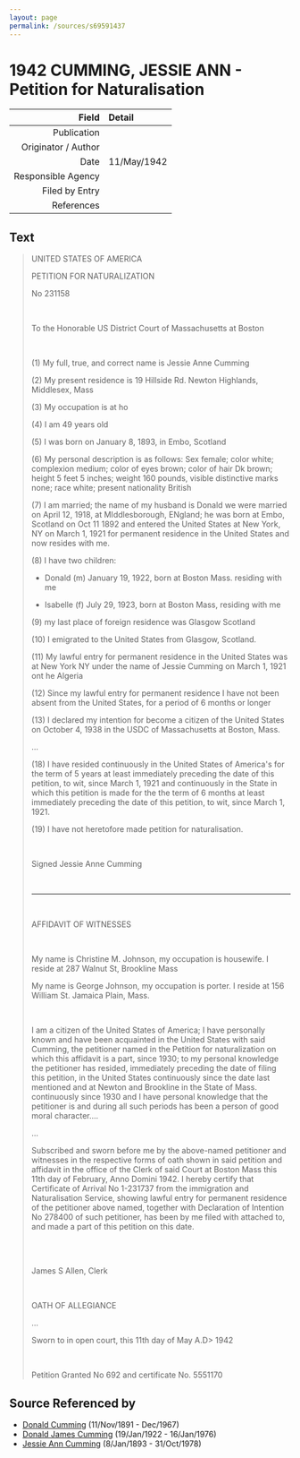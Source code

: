 ```yaml
---
layout: page
permalink: /sources/s69591437
---
```


# 1942 CUMMING, JESSIE ANN - Petition for Naturalisation

Field | Detail
---:|:---
Publication | 
Originator / Author | 
Date | 11/May/1942
Responsible Agency | 
Filed by Entry | 
References | 

## Text

> UNITED STATES OF AMERICA
>
> PETITION FOR NATURALIZATION
>
> No 231158
>
> <br/>
>
> To the Honorable US District Court of Massachusetts at Boston
>
> <br/>
>
> (1) My full, true, and correct name is Jessie Anne Cumming
>
> (2) My present residence is 19 Hillside Rd. Newton Highlands, Middlesex, Mass
>
> (3) My occupation is at ho
>
> (4) I am 49 years old
>
> (5) I was born on January 8, 1893, in Embo, Scotland
>
> (6) My personal description is as follows: Sex female; color white; complexion medium; color of eyes brown; color of hair Dk brown; height 5 feet 5 inches; weight 160 pounds, visible distinctive marks none; race white; present nationality British
>
> (7) I am married; the name of my husband is Donald we were married on April 12, 1918, at MIddlesborough, ENgland; he was born at Embo, Scotland on Oct 11 1892 and entered the United States at New York, NY on March 1, 1921 for permanent residence in the United States and now resides with me.
>
> (8) I have two children:
>
> * Donald (m) January 19, 1922, born at Boston Mass. residing with me
>
> * Isabelle (f) July 29, 1923, born at Boston Mass, residing with me
>
> (9) my last place of foreign residence was Glasgow Scotland
>
> (10) I emigrated to the United States from Glasgow, Scotland.
>
> (11) My lawful entry for permanent residence in the United States was at New York NY under the name of Jessie Cumming on March 1, 1921 ont he Algeria
>
> (12) Since my lawful entry for permanent residence I have not been absent from the United States, for a period of 6 months or longer
>
> (13) I declared my intention for become a citizen of the United States on October 4, 1938 in the USDC of Massachusetts at Boston, Mass.
>
> ...
>
> (18) I have resided continuously in the United States of America's for the term of 5 years at least immediately preceding the date of this petition, to wit, since March 1, 1921 and continuously in the State in which this petition is made for the the term of 6 months at least immediately preceding the date of this petition, to wit, since March 1, 1921.
>
> (19) I have not heretofore made petition for naturalisation.
>
> <br/>
>
> Signed Jessie Anne Cumming
>
> <br/>
>
> ---
>
> <br/>
>
> AFFIDAVIT OF WITNESSES
>
> <br/>
>
> My name is Christine M. Johnson, my occupation is housewife. I reside at 287 Walnut St, Brookline Mass
>
> My name is George Johnson, my occupation is porter. I reside at 156 William St. Jamaica Plain, Mass.
>
> <br/>
>
> I am a citizen of the United States of America; I have personally known and have been acquainted in the United States with said Cumming, the petitioner named in the Petition for naturalization on which this affidavit is a part, since 1930; to my personal knowledge the petitioner has resided, immediately preceding the date of filing this petition, in the United States continuously  since the date last mentioned and at Newton and Brookline in the State of Mass. continuously since 1930 and I have personal knowledge that the petitioner is and during all such periods has been a person of good moral character....
>
> ...
>
> Subscribed and sworn before me by the above-named petitioner and witnesses in the respective forms of oath shown in said petition and affidavit in the office of the Clerk of said Court at Boston Mass this 11th day of February, Anno Domini 1942. I hereby certify that Certificate of Arrival No 1-231737 from the immigration and Naturalisation Service, showing lawful entry for permanent residence of the petitioner above named, together with Declaration of Intention No 278400 of such petitioner, has been by me filed with attached to, and made a part of this petition on this date.
>
> <br/>
>
> <br/>
>
> James S Allen, Clerk
>
> <br/>
>
> OATH OF ALLEGIANCE
>
> ...
>
> Sworn to in open court, this 11th day of May A.D> 1942
>
> <br/>
>
> Petition Granted No 692 and certificate No. 5551170
>

## Source Referenced by

* [Donald Cumming](../people/@11846578@-donald-cumming-b1891-11-11-d1967-12.md) (11/Nov/1891 - Dec/1967)
* [Donald James Cumming](../people/@42110198@-donald-james-cumming-b1922-1-19-d1976-1-16.md) (19/Jan/1922 - 16/Jan/1976)
* [Jessie Ann Cumming](../people/@66222886@-jessie-ann-cumming-b1893-1-8-d1978-10-31.md) (8/Jan/1893 - 31/Oct/1978)
